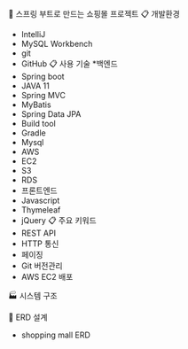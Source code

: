 🛒 스프링 부트로 만드는 쇼핑몰 프로젝트
 📋 개발환경
* IntelliJ
* MySQL Workbench
* git
* GitHub
📋 사용 기술
*백엔드
* Spring boot
* JAVA 11
* Spring MVC
* MyBatis
* Spring Data JPA
* Build tool
* Gradle
* Mysql
* AWS
* EC2
* S3
* RDS
* 프론트엔드
* Javascript
* Thymeleaf
* jQuery
📋 주요 키워드
* REST API
* HTTP 통신
* 페이징
* Git 버전관리
* AWS EC2 배포

🏭 시스템 구조

🔗 ERD 설계
* shopping mall ERD
